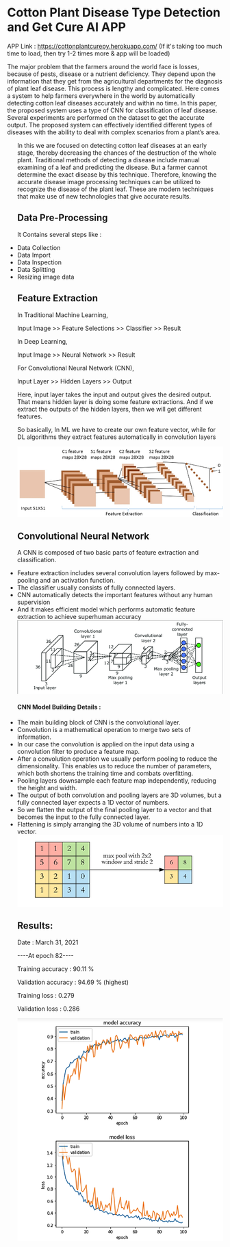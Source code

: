 # Cotton Plant Disease Type Detection and Get Cure AI APP 

APP Link : https://cottonplantcurepy.herokuapp.com/
(If it's taking too much time to load, then try 1-2 times more & app will be loaded)

The major problem that the farmers around the world face is losses, because of pests, disease or a nutrient deficiency. They depend upon the information that they get from the agricultural departments for the diagnosis of plant leaf disease. This process is lengthy and complicated. Here comes a system to help farmers everywhere in the world by automatically detecting cotton leaf diseases accurately and within no time. In this paper, the proposed system uses a type of CNN for classification of leaf disease. Several experiments are performed on the dataset to get the accurate output. The proposed system can effectively identified different types of diseases with the ability to deal with complex scenarios from a plant’s area.

<ul>

In this we are focused on detecting cotton leaf diseases at an early stage, thereby decreasing the chances of the destruction of the whole plant. Traditional methods of detecting a disease include manual examining of a leaf and predicting the disease. But a farmer cannot determine the exact disease by this technique. Therefore, knowing the accurate disease image processing techniques can be utilized to recognize the disease of the plant leaf. These are modern techniques that make use of new technologies that give accurate results. 

## Data Pre-Processing
It Contains several steps like :

<li>Data Collection
<li>Data Import
<li>Data Inspection
<li>Data Splitting
<li>Resizing image data
  
## Feature Extraction
In Traditional Machine Learning,

Input Image >> Feature Selections >> Classifier >> Result

In Deep Learning,

Input Image >> Neural Network >> Result

For Convolutional Neural Network (CNN),

Input Layer >> Hidden Layers >> Output

Here, input layer takes the input and output gives the desired output. That means hidden layer is doing some feature extractions. And if we extract the outputs of the hidden layers, then we will get different features.

So basically, In ML we have to create our own feature vector, while for DL algorithms they extract features automatically in convolution layers

<img src="Figures/CNN-feature-extraction-and-classification.png">

## Convolutional Neural Network

A CNN is composed of two basic parts of feature extraction and classification.
<li>Feature extraction includes several convolution layers followed by max-pooling and an activation function.
<li>The classifier usually consists of fully connected layers.
<li>CNN automatically detects the important features without any human supervision
<li>And it makes efficient model which performs automatic feature extraction to achieve superhuman accuracy
  
  
<img src="Figures/convolutional-neural-network.png">

#### CNN Model Building Details :
<li>The main building block of CNN is the convolutional layer.
<li>Convolution is a mathematical operation to merge two sets of information.
<li>In our case the convolution is applied on the input data using a convolution filter to produce a feature map.
<li>After a convolution operation we usually perform pooling to reduce the dimensionality. This enables us to reduce the number of parameters, which both shortens the training time and combats overfitting.
<li>Pooling layers downsample each feature map independently, reducing the height and width.
<li>The output of both convolution and pooling layers are 3D volumes, but a fully connected layer expects a 1D vector of numbers.
<li>So we flatten the output of the final pooling layer to a vector and that becomes the input to the fully connected layer.
<li>Flattening is simply arranging the 3D volume of numbers into a 1D vector.
  
<img src="Figures/maxpooling.png">

## Results: 

Date : March 31, 2021

----At epoch 82----

Training accuracy : 90.11 %

Validation accuracy : 94.69 % (highest)

Training loss : 0.279

Validation loss : 0.286

<img src="Figures/cnn graph.png">
